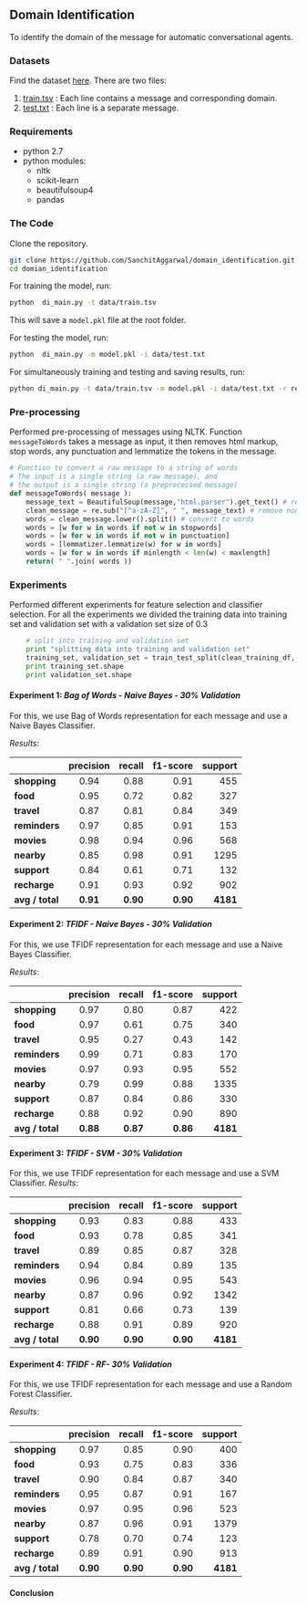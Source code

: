 ## **Domain Identification** ##

To identify the domain of the message for automatic conversational agents.

### Datasets ###
Find the dataset [here](https://github.com/SanchitAggarwal/domain_identification/tree/master/data). There are two files:

 1. [train.tsv](https://github.com/SanchitAggarwal/domain_identification/blob/master/data/train.tsv) : Each line contains a message and corresponding domain.
 2. [test.txt](https://github.com/SanchitAggarwal/domain_identification/blob/master/data/test.txt) : Each line is a separate message.

### Requirements ###

 - python 2.7
 - python modules:
	 - nltk
	 - scikit-learn
	 - beautifulsoup4
	 - pandas

### The Code ###
Clone the repository.

``` sh
git clone https://github.com/SanchitAggarwal/domain_identification.git
cd domian_identification
```

For training the model, run:
``` sh
python  di_main.py -t data/train.tsv
```

This will save a `model.pkl` file at the root folder.

For testing the model, run:
``` sh
python  di_main.py -m model.pkl -i data/test.txt
```

For simultaneously training and testing and saving results, run:
``` sh
python di_main.py -t data/train.tsv -m model.pkl -i data/test.txt -r resutls.tsv
```


### Pre-processing ###
Performed pre-processing of messages using NLTK. Function `messageToWords` takes a message as input, it then  removes html markup, stop words, any punctuation and lemmatize the tokens in the message.

``` python
# Function to convert a raw message to a string of words
# The input is a single string (a raw message), and
# the output is a single string (a preprocessed message)
def messageToWords( message ):
    message_text = BeautifulSoup(message,"html.parser").get_text() # remove html
    clean_message = re.sub("[^a-zA-Z]", " ", message_text) # remove non-letters
    words = clean_message.lower().split() # convert to words
    words = [w for w in words if not w in stopwords]
    words = [w for w in words if not w in punctuation]
    words = [lemmatizer.lemmatize(w) for w in words]
    words = [w for w in words if minlength < len(w) < maxlength]
    return( " ".join( words ))
```


### Experiments ###
Performed different experiments for feature selection and classifier selection. For all the experiments we divided the training data into training set and validation set with a validation set size of 0.3

``` python
    # split into training and validation set
    print "splitting data into training and validation set"
    training_set, validation_set = train_test_split(clean_training_df, test_size = 0.3)
    print training_set.shape
    print validation_set.shape
```

#### **Experiment 1:** *Bag of Words - Naive Bayes - 30% Validation* ####
For this, we use Bag of Words representation for each message and use a Naive Bayes Classifier.

*Results*:

|               |precision|  recall|  f1-score|  support|
| ------------- |:-------:| ------:| --------:|--------:|
|**shopping**   |0.94      |0.88      |0.91       |455|
|**food**       |0.95      |0.72      |0.82       |327|
|**travel**     |0.87      |0.81      |0.84       |349|
|**reminders**  |0.97      |0.85      |0.91       |153|
|**movies**     |0.98      |0.94      |0.96       |568|
|**nearby**     |0.85      |0.98      |0.91      |1295|
|**support**    |0.84      |0.61      |0.71       |132|
|**recharge**   |0.91      |0.93      |0.92       |902|
|**avg / total**|**0.91**      |**0.90**      |**0.90**      |**4181**|

#### **Experiment 2:** *TFIDF - Naive Bayes - 30% Validation* ####
For this, we use TFIDF representation for each message and use a Naive Bayes Classifier.

*Results*:

|               |precision|  recall|  f1-score|  support|
| ------------- |:-------:| ------:| --------:|--------:|
|**shopping**   |0.97     | 0.80     | 0.87   |    422|
|**food**       |0.97     | 0.61     | 0.75   |    340|
|**travel**     |0.95     | 0.27     | 0.43   |    142|
|**reminders**  |0.99     | 0.71     | 0.83   |    170|
|**movies**     |0.97     | 0.93     | 0.95   |    552|
|**nearby**     |0.79     | 0.99     | 0.88   |   1335|
|**support**    |0.87     | 0.84     | 0.86   |    330|
|**recharge**   |0.88     | 0.92     | 0.90   |    890|
|**avg / total**|**0.88**     | **0.87**     | **0.86**   |   **4181**|

#### **Experiment 3:** *TFIDF - SVM - 30% Validation* ####
For this, we use TFIDF representation for each message and use a SVM Classifier.
*Results*:

|               |precision|  recall|  f1-score|  support|
| ------------- |:-------:| ------:| --------:|--------:|
|**shopping**   |0.93     |0.83    | 0.88      | 433|
|**food**       |0.93     |0.78    | 0.85      | 341|
|**travel**     |0.89     |0.85    | 0.87      | 328|
|**reminders**  |0.94     |0.84    | 0.89      | 135|
|**movies**     |0.96     |0.94    | 0.95      | 543|
|**nearby**     |0.87     |0.96    | 0.92      |1342|
|**support**    |0.81     |0.66    | 0.73      | 139|
|**recharge**   |0.88     |0.91    | 0.89      | 920|
|**avg / total**|**0.90** |**0.90**| **0.90**  |**4181**|


#### **Experiment 4:** *TFIDF - RF- 30% Validation* ####
For this, we use TFIDF representation for each message and use a Random Forest Classifier.

*Results*:

|               |precision|  recall|  f1-score|  support|
| ------------- |:-------:| ------:| --------:|--------:|
|**shopping**   |   0.97  |    0.85|      0.90|       400|
|**food**       |   0.93  |    0.75|      0.83|       336|
|**travel**     |   0.90  |    0.84|      0.87|       340|
|**reminders**  |   0.95  |    0.87|      0.91|       167|
|**movies**     |   0.97  |    0.95|      0.96|       523|
|**nearby**     |   0.87  |    0.96|      0.91|      1379|
|**support**    |   0.78  |    0.70|      0.74|       123|
|**recharge**   |   0.89  |    0.91|      0.90|       913|
|**avg / total**| **0.90**|**0.90**|  **0.90**|  **4181**|

#### **Conclusion** ###
